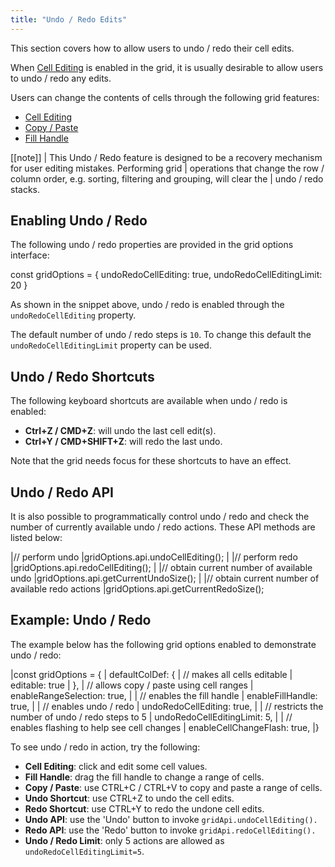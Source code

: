 ```yaml
---
title: "Undo / Redo Edits"
--- 
```


This section covers how to allow users to undo / redo their cell edits.

When [Cell Editing](../cell-editing/) is enabled in the grid, it is usually desirable to allow users to undo / redo any edits.

Users can change the contents of cells through the following grid features:

- [Cell Editing](../cell-editing/)
- [Copy / Paste](../clipboard/)
- [Fill Handle](../range-selection-fill-handle/)

[[note]]
| This Undo / Redo feature is designed to be a recovery mechanism for user editing mistakes. Performing grid 
| operations that change the row / column order, e.g. sorting, filtering and grouping, will clear the 
| undo / redo stacks.

## Enabling Undo / Redo

The following undo / redo properties are provided in the grid options interface:

<snippet>
const gridOptions = {
    undoRedoCellEditing: true,
    undoRedoCellEditingLimit: 20 
}
</snippet>

As shown in the snippet above, undo / redo is enabled through the `undoRedoCellEditing` property.


The default number of undo / redo steps is `10`. To change this default the `undoRedoCellEditingLimit` property can be used.

## Undo / Redo Shortcuts


The following keyboard shortcuts are available when undo / redo is enabled:

- **Ctrl+Z / CMD+Z**: will undo the last cell edit(s).
- **Ctrl+Y / CMD+SHIFT+Z**: will redo the last undo.

Note that the grid needs focus for these shortcuts to have an effect.

## Undo / Redo API

It is also possible to programmatically control undo / redo and check the number of currently available undo / redo actions. These API methods are listed below:

<snippet>
|// perform undo
|gridOptions.api.undoCellEditing();
|
|// perform redo
|gridOptions.api.redoCellEditing();
|
|// obtain current number of available undo
|gridOptions.api.getCurrentUndoSize();
|
|// obtain current number of available redo actions
|gridOptions.api.getCurrentRedoSize();
</snippet>

## Example: Undo / Redo

The example below has the following grid options enabled to demonstrate undo / redo:

<snippet spaceBetweenProperties="true">
|const gridOptions = {
|    defaultColDef: {
|        // makes all cells editable
|        editable: true
|    }, 
|    // allows copy / paste using cell ranges
|    enableRangeSelection: true,
|    
|    // enables the fill handle
|    enableFillHandle: true,
|    
|    // enables undo / redo
|    undoRedoCellEditing: true,
|    
|    // restricts the number of undo / redo steps to 5
|    undoRedoCellEditingLimit: 5,
|    
|    // enables flashing to help see cell changes
|    enableCellChangeFlash: true,
|}
</snippet>

To see undo / redo in action, try the following:

- **Cell Editing**: click and edit some cell values.
- **Fill Handle**: drag the fill handle to change a range of cells.
- **Copy / Paste**: use CTRL+C / CTRL+V to copy and paste a range of cells.
- **Undo Shortcut**: use CTRL+Z to undo the cell edits.
- **Redo Shortcut**: use CTRL+Y to redo the undone cell edits.
- **Undo API**: use the 'Undo' button to invoke `gridApi.undoCellEditing().`
- **Redo API**: use the 'Redo' button to invoke `gridApi.redoCellEditing().`
- **Undo / Redo Limit**: only 5 actions are allowed as `undoRedoCellEditingLimit=5`.

<grid-example title='Undo / Redo' name='undo-redo' type='generated' options='{ "enterprise": true, "exampleHeight": 530, "modules": ["clientside", "range", "clipboard"] }'></grid-example>
